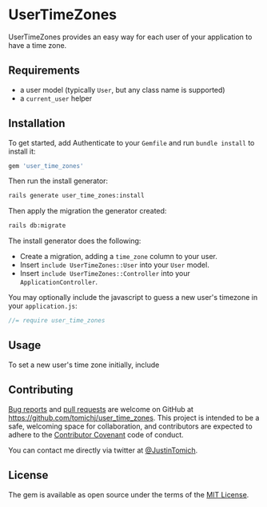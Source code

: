 # UserTimeZones

UserTimeZones provides an easy way for each user of your application to have a time zone.


## Requirements

* a user model (typically `User`, but any class name is supported)
* a `current_user` helper


## Installation

To get started, add Authenticate to your `Gemfile` and run `bundle install` to install it:


```ruby
gem 'user_time_zones'
```

Then run the install generator:

```sh
rails generate user_time_zones:install
```

Then apply the migration the generator created:

```sh
rails db:migrate
```

The install generator does the following:
 
* Create a migration, adding a `time_zone` column to your user.
* Insert `include UserTimeZones::User` into your `User` model.
* Insert `include UserTimeZones::Controller` into your `ApplicationController`.

You may optionally include the javascript to guess a new user's timezone in your `application.js`:
```javascript
//= require user_time_zones
```


## Usage

To set a new user's time zone initially, include



## Contributing

[Bug reports] and [pull requests] are welcome on GitHub at https://github.com/tomichj/user_time_zones. 
This project is intended to be a safe, welcoming space for collaboration, and contributors are expected to 
adhere to the [Contributor Covenant](http://contributor-covenant.org) code of conduct.

You can contact me directly via twitter at [@JustinTomich](https://twitter.com/justintomich).

[Bug reports]: https://github.com/tomichj/authenticate/issues
[pull requests]: https://github.com/tomichj/user_time_zones/pulls

## License

The gem is available as open source under the terms of the [MIT License](http://opensource.org/licenses/MIT).


